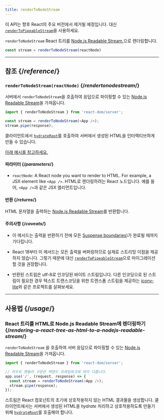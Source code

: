 ```yaml
---
title: renderToNodeStream
---
```


<Deprecated>

이 API는 향후 React의 주요 버전에서 제거될 예정입니다. 대신 [`renderToPipeableStream`](/reference/react-dom/server/renderToPipeableStream)을 사용하세요.

</Deprecated>

<Intro>

`renderToNodeStream` React 트리를 [Node.js Readable Stream.](https://nodejs.org/api/stream.html#readable-streams)으로 렌더링합니다.

```js
const stream = renderToNodeStream(reactNode)
```

</Intro>

<InlineToc />

---

## 참조 {/*reference*/}

### `renderToNodeStream(reactNode)` {/*rendertonodestream*/}

서버에서 `renderToNodeStream`을 호출하여 응답으로 파이핑할 수 있는 [Node.js Readable Stream](https://nodejs.org/api/stream.html#readable-streams)을 가져옵니다.

```js
import { renderToNodeStream } from 'react-dom/server';

const stream = renderToNodeStream(<App />);
stream.pipe(response);
```

클라이언트에서 [`hydrateRoot`](/reference/react-dom/client/hydrateRoot)를 호출하여 서버에서 생성된 HTML을 인터랙티브하게 만들 수 있습니다.

[아래 예시를 참고하세요.](#usage)

#### 파라미터 {/*parameters*/}

* `reactNode`: A React node you want to render to HTML. For example, a JSX element like `<App />`.
HTML로 렌더링하려는 React 노드입니다. 예를 들어, `<App />`과 같은 JSX 엘리먼트입니다.
#### 반환 {/*returns*/}

HTML 문자열을 출력하는 [Node.js Readable Stream](https://nodejs.org/api/stream.html#readable-streams)를 반환합니다.

#### 주의사항 {/*caveats*/}

* 이 메서드는 출력을 반환하기 전에 모든 [Suspense boundaries](/reference/react/Suspense))가 완료될 때까지 기다립니다.

* React 18부터 이 메서드는 모든 출력을 버퍼링하므로 실제로 스트리밍 이점을 제공하지 않습니다. 그렇기 때문에 대신 [`renderToPipeableStream`](/reference/react-dom/server/renderToPipeableStream)으로 마이그레이션할 것을 권장합니다.

* 반환된 스트림은 utf-8로 인코딩된 바이트 스트림입니다. 다른 인코딩으로 된 스트림이 필요한 경우 텍스트 트랜스코딩을 위한 트랜스폼 스트림을 제공하는 [iconv-lite](https://www.npmjs.com/package/iconv-lite)와 같은 프로젝트를 살펴보세요.

---

## 사용법 {/*usage*/}

### React 트리를 HTML로 Node.js Readable Stream에 렌더링하기 {/*rendering-a-react-tree-as-html-to-a-nodejs-readable-stream*/}

`renderToNodeStream` 을 호출하여 서버 응답으로 파이핑할 수 있는 [Node.js Readable Stream](https://nodejs.org/api/stream.html#readable-streams)을 가져옵니다.

```js {5-6}
import { renderToNodeStream } from 'react-dom/server';

// 라우트 핸들러 구문은 백엔드 프레임워크에 따라 다릅니다.
app.use('/', (request, response) => {
  const stream = renderToNodeStream(<App />);
  stream.pipe(response);
});
```

스트림은 React 컴포넌트의 초기에 상호작용하지 않는 HTML 결과물을 생성합니다. 클라이언트에서는 서버에서 생성된 HTML을 *hydrate* 처리하고 상호작용하도록 만들기 위해 [`hydrateRoot`](/reference/react-dom/client/hydrateRoot)를 호출해야 합니다.
